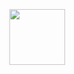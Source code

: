 <!doctype html>
<html lang="fr">
<head>
  <meta charset="utf-8">
  <title>Ara</title>
  <link rel="stylesheet" href="style.css">
  <script src="script.js"></script>
</head>
<body>
 <img class="fit-picture" src="/Users/Pierre/Desktop/favicon.png" width="100px" height="100px" />
</body>
</html>

